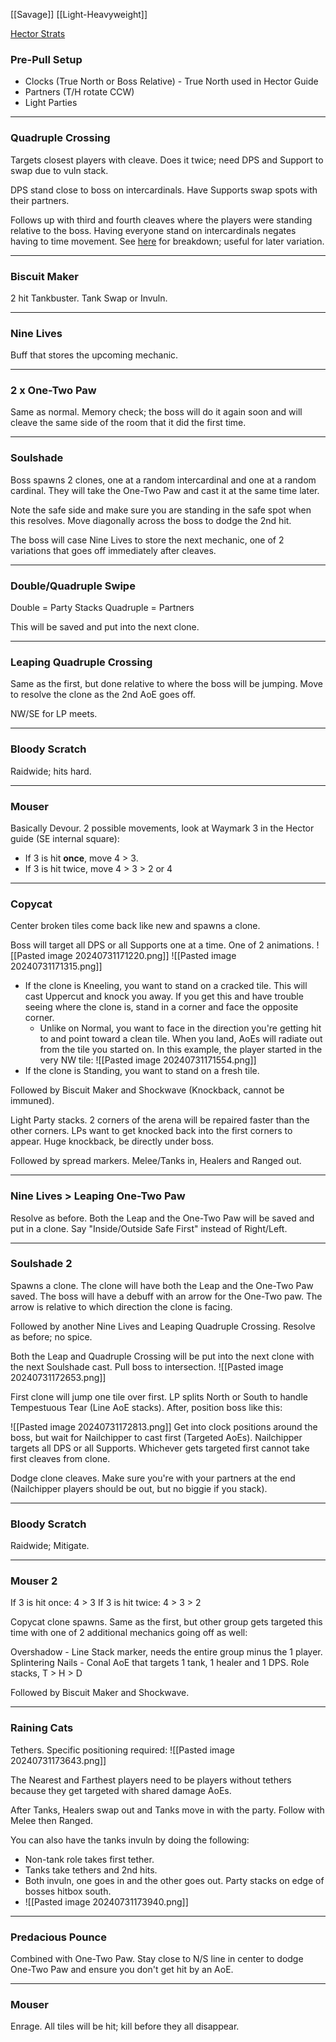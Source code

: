 [[Savage]] [[Light-Heavyweight]]

[Hector Strats](https://www.youtube.com/watch?v=9UB5x8JzAiQ)
### Pre-Pull Setup
- Clocks (True North or Boss Relative) - True North used in Hector Guide
- Partners (T/H rotate CCW)
- Light Parties
___
### Quadruple Crossing
Targets closest players with cleave. Does it twice; need DPS and Support to swap due to vuln stack.

DPS stand close to boss on intercardinals. Have Supports swap spots with their partners.

Follows up with third and fourth cleaves where the players were standing relative to the boss. Having everyone stand on intercardinals negates having to time movement. See [here](https://www.youtube.com/watch?v=bOCqbHRQw2Q) for breakdown; useful for later variation.

___
### Biscuit Maker
2 hit Tankbuster. Tank Swap or Invuln.
___
### Nine Lives
Buff that stores the upcoming mechanic.
___
### 2 x One-Two Paw
Same as normal. Memory check; the boss will do it again soon and will cleave the same side of the room that it did the first time.
___
### Soulshade
Boss spawns 2 clones, one at a random intercardinal and one at a random cardinal. They will take the One-Two Paw and cast it at the same time later.

Note the safe side and make sure you are standing in the safe spot when this resolves. Move diagonally across the boss to dodge the 2nd hit.

The boss will case Nine Lives to store the next mechanic, one of 2 variations that goes off immediately after cleaves.
___
### Double/Quadruple Swipe
Double = Party Stacks
Quadruple = Partners

This will be saved and put into the next clone.
___
### Leaping Quadruple Crossing
Same as the first, but done relative to where the boss will be jumping. Move to resolve the clone as the 2nd AoE goes off.

NW/SE for LP meets.
___
### Bloody Scratch
Raidwide; hits hard.
___
### Mouser
Basically Devour. 2 possible movements, look at Waymark 3 in the Hector guide (SE internal square):
- If 3 is hit **once**, move 4 > 3.
- If 3 is hit twice, move 4 > 3 > 2 or 4
___
### Copycat
Center broken tiles come back like new and spawns a clone.

Boss will target all DPS or all Supports one at a time. One of 2 animations.
![[Pasted image 20240731171220.png]]
![[Pasted image 20240731171315.png]]
- If the clone is Kneeling, you want to stand on a cracked tile. This will cast Uppercut and knock you away. If you get this and have trouble seeing where the clone is, stand in a corner and face the opposite corner.
	 - Unlike on Normal, you want to face in the direction you're getting hit to and point toward a clean tile. When you land, AoEs will radiate out from the tile you started on. In this example, the player started in the very NW tile:
	 ![[Pasted image 20240731171554.png]]
- If the clone is Standing, you want to stand on a fresh tile.

Followed by Biscuit Maker and Shockwave (Knockback, cannot be immuned).

Light Party stacks. 2 corners of the arena will be repaired faster than the other corners. LPs want to get knocked back into the first corners to appear. Huge knockback, be directly under boss.

Followed by spread markers. Melee/Tanks in, Healers and Ranged out.
___
### Nine Lives > Leaping One-Two Paw
Resolve as before. Both the Leap and the One-Two Paw will be saved and put in a clone. Say "Inside/Outside Safe First" instead of Right/Left.
___
### Soulshade 2
Spawns a clone. The clone will have both the Leap and the One-Two Paw saved. The boss will have a debuff with an arrow for the One-Two paw. The arrow is relative to which direction the clone is facing.

Followed by another Nine Lives and Leaping Quadruple Crossing. Resolve as before; no spice.

Both the Leap and Quadruple Crossing will be put into the next clone with the next Soulshade cast. Pull boss to intersection.
![[Pasted image 20240731172653.png]]

First clone will jump one tile over first. LP splits North or South to handle Tempestuous Tear (Line AoE stacks). After, position boss like this:

![[Pasted image 20240731172813.png]]
Get into clock positions around the boss, but wait for Nailchipper to cast first (Targeted AoEs). Nailchipper targets all DPS or all Supports. Whichever gets targeted first cannot take first cleaves from clone.

Dodge clone cleaves. Make sure you're with your partners at the end (Nailchipper players should be out, but no biggie if you stack).
___
### Bloody Scratch
Raidwide; Mitigate.
___
### Mouser 2
If 3 is hit once: 4 > 3
If 3 is hit twice: 4 > 3 > 2

Copycat clone spawns. Same as the first, but other group gets targeted this time with one of 2 additional mechanics going off as well:

Overshadow - Line Stack marker, needs the entire group minus the 1 player.
Splintering Nails - Conal AoE that targets 1 tank, 1 healer and 1 DPS. Role stacks, T > H > D

Followed by Biscuit Maker and Shockwave.
___
### Raining Cats
Tethers. Specific positioning required:
![[Pasted image 20240731173643.png]]

The Nearest and Farthest players need to be players without tethers because they get targeted with shared damage AoEs.

After Tanks, Healers swap out and Tanks move in with the party. Follow with Melee then Ranged.

You can also have the tanks invuln by doing the following:
- Non-tank role takes first tether.
- Tanks take tethers and 2nd hits.
- Both invuln, one goes in and the other goes out. Party stacks on edge of bosses hitbox south.
- ![[Pasted image 20240731173940.png]]
___
### Predacious Pounce
Combined with One-Two Paw. Stay close to N/S line in center to dodge One-Two Paw and ensure you don't get hit by an AoE.
___
### Mouser
Enrage. All tiles will be hit; kill before they all disappear.